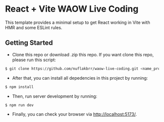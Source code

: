 # React + Vite WAOW Live Coding

This template provides a minimal setup to get React working in Vite with HMR and some ESLint rules.

## Getting Started

- Clone this repo or download .zip this repo. If you want clone this repo, please run this script:

```bash
$ git clone https://github.com/nuflakbrr/waow-live-coding.git <name_project>
```

- After that, you can install all depedencies in this project by running:

```bash
$ npm install
```

- Then, run server development by running:

```bash
$ npm run dev
```

- Finally, you can check your browser via [http://localhost:5173/](http://localhost:5173/).
